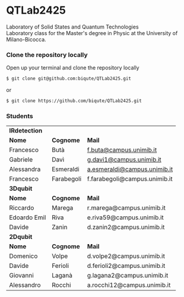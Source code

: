 # QTLab2425
Laboratory of Solid States and Quantum Technologies  
Laboratory class for the Master's degree in Physic at the University of Milano-Bicocca.


### Clone the repository locally
Open up your terminal and clone the repository locally
```bash
$ git clone git@github.com:biqute/QTLab2425.git
```
or
```bash
$ git clone https://github.com/biqute/QTLab2425.git
```


### Students

<table>
    <tr>
        <td colspan="3"><b>IRdetection</b></td>
    </tr>
    <tr>
        <td><b>Nome</b></td>
        <td><b>Cognome</b></td>
        <td><b>Mail</b></td>
    </tr>
    <tr>
        <td>Francesco</td>
        <td>Butà</td>
        <td> <a href="mailto:f.buta@campus.unimib.it">f.buta@campus.unimib.it</a>  </td>
    </tr>
    <tr>
        <td>Gabriele</td>
        <td>Davì</td>
        <td><a href="mailto:g.davi1@campus.unimib.it">g.davi1@campus.unimib.it</a></td>
    </tr>
    <tr>
        <td>Alessandra</td>
        <td>Esmeraldi</td>
        <td><a href="mailto:a.esmeraldi@campus.unimib.it">a.esmeraldi@campus.unimib.it</a></td>
    </tr>
    <tr>
        <td>Francesco</td>
        <td>Farabegoli</td>
        <td>f.farabegoli@campus.unimib.it</td>
    </tr>
    <tr>
       <td colspan="3"><b>3Dqubit</b></td>
    </tr>
    <tr>
        <td><b>Nome</b></td>
        <td><b>Cognome</b></td>
        <td><b>Mail</b></td>
    </tr>
    <tr>
        <td>Riccardo</td>
        <td>Marega</td>
        <td>r.marega@campus.unimib.it</td>
    </tr>
    <tr>
        <td>Edoardo Emil</td>
        <td>Riva</td>
        <td>e.riva59@campus.unimib.it</td>
    </tr>
    <tr>
        <td>Davide</td>
        <td>Zanin</td>
        <td>d.zanin2@campus.unimib.it</td>
    </tr>
    <tr>
    <td colspan="3"><b>2Dqubit</b></td>
    </tr>
    <tr>
        <td><b>Nome</b></td>
        <td><b>Cognome</b></td>
        <td><b>Mail</b></td>
    </tr>
    <tr>
        <td>Domenico</td>
        <td>Volpe</td>
        <td>d.volpe2@campus.unimib.it</td>
    </tr>
    <tr>
        <td>Davide</td>
        <td>Ferioli</td>
        <td>d.ferioli2@campus.unimib.it</td>
    </tr>
    <tr>
        <td>Giovanni</td>
        <td>Laganà</td>
        <td>g.lagana2@campus.unimib.it</td>
    </tr>
    <tr>
        <td>Alessandro</td>
        <td>Rocchi</td>
        <td>a.rocchi12@campus.unimib.it</td>
    </tr>
</table>
